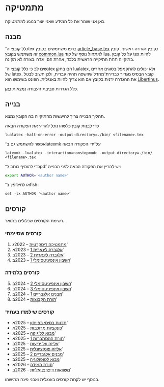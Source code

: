 מתמטיקה
=======

כאן אני שומר את כל המידע שאני יוצר בנוגע למתמטיקה.

מבנה
----

כלל קובצי ה־tex ברפו משתמשים בקובץ [article_base.tex](./article_base.tex) כקובץ הגדרה ראשוני.
קובץ זה משתמש בקובץ [common.lua](./common.lua) לאתחול נוסף של קוד lua.
על כל קובץ tex להיות בתיקייה תחת התיקייה הראשית בלבד, אחרת הם יוגדרו בצורה לא תקינה.

נשים לב כי כלל קובצי ה־tex הם בתקן lualatex, ולא יכולים להתקמפל בסוגים אחרים של latex.
קובץ הבסיס מגדיר כברירת־מחדל שהשפה תהיה עברית, ולכן חשוב לבטל את ההגדרה ידנית בקובץ אם הוא צריך להיות באנגלית.
הפונט בשימוש הוא [Libertinus](https://github.com/alerque/libertinus).

כלל הגדרות סביבת העבודה נמצאות [כאן](https://github.com/D95-waka/DotFiles/tree/master/nvim).

בנייה
-----

תהליך הבנייה צריך להיעשות מהתיקייה בה הקובץ נמצא.

כדי לבנות קובץ כלשהו נוכל להריץ את הפקודה הבאה
```console
lualatex -halt-on-error -output-directory=./bin/ <filename>.tex
```
אפשר להשתמש גם ב־latexmk על־ידי הפקודה הבאה
```console
latexmk -lualatex -interaction=nonstopmode -output-directory=./bin/ <filename>.tex
```

כדי להוסיף כותב ל־pdf יש להריץ את הפקודה הבאה לפני הבנייה:
```bash
export AUTHOR='<author name>'
```
או לחילופין ב־fish:
```fish
set -lx AUTHOR '<author name>'
```


קורסים
------

רשימת הקורסים שכלולים בתואר.

### קורסים שסיימתי
1.  [מתמטיקה דיסקרטית](./Discrete_mathematics) – 2022ג'
2.  [אלגברה לינארית 1](./Linear_algebra_1) – 2023א'
3.  [אלגברה לינארית 2](./Linear_algebra_2) – 2023ב'
4.  [חשבון אינפיניטסימלי 1](./Calculus_1) – 2023ב'

### קורסים בלמידה
5.  [חשבון אינפיניטסימלי 2](./Calculus_2) – 2024ב'
6.  [חשבון אינפיניטסימלי 3](./Calculus_3) – 2024ב'
7.  [מבנים אלגבריים 1](./Algebraic_Structures_1) – 2024ב'
8.  [תורת הקבוצות](./Set_Theory) – 2024ב'

### קורסים שילמדו בעתיד
-  [תכנות בסיסי בפייתון](https://shnaton.huji.ac.il/index.php/NewSyl/76631) – 2025א'
-  [פונקציות מרוכבות](https://shnaton.huji.ac.il/index.php/NewSyl/80519) – 2025א'
-  [מבוא ללוגיקה](https://shnaton.huji.ac.il/index.php/NewSyl/80423) – 2025א'
-  [תורת ההסתברות 1](https://shnaton.huji.ac.il/index.php/NewSyl/80420) – 2025א'
-  [אליזה על יריעות](https://shnaton.huji.ac.il/index.php/NewSyl/80416) – 2025ב'
-  [אליזה פונקציונלית](https://shnaton.huji.ac.il/index.php/NewSyl/80417) – 2025ב'
-  [מבנים אלגבריים 2](https://shnaton.huji.ac.il/index.php/NewSyl/80446/) – 2025ב'
-  [מבוא לטופולוגיה](https://shnaton.huji.ac.il/index.php/NewSyl/80516) – 2025ב'
-  [תורת המידה](https://shnaton.huji.ac.il/index.php/NewSyl/80517) – 2026א'
-  [משוואות דיפרנציאליות](https://shnaton.huji.ac.il/index.php/NewSyl/80320) – 2026ב'

בנוסף יש לקחת קורסים באנגלית ואבני פינה מתישהו.
